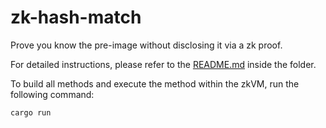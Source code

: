 # zk-hash-match

Prove you know the pre-image without disclosing it via a zk proof.

For detailed instructions, please refer to the [README.md](zk-vm/zk-hash-match-main/zk-hash-match-host/README.md) inside the folder.

To build all methods and execute the method within the zkVM, run the following command:

```bash
cargo run
```
